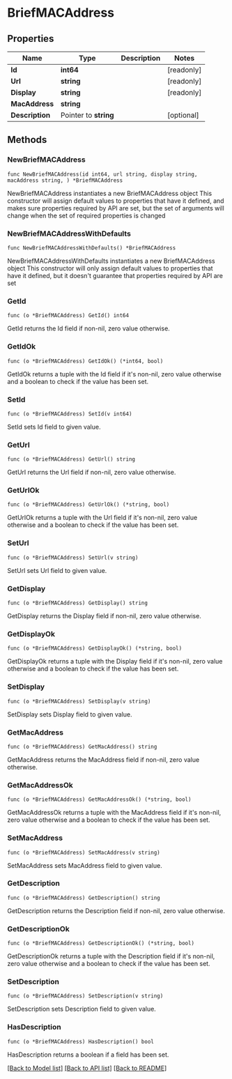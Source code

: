 # BriefMACAddress

## Properties

Name | Type | Description | Notes
------------ | ------------- | ------------- | -------------
**Id** | **int64** |  | [readonly] 
**Url** | **string** |  | [readonly] 
**Display** | **string** |  | [readonly] 
**MacAddress** | **string** |  | 
**Description** | Pointer to **string** |  | [optional] 

## Methods

### NewBriefMACAddress

`func NewBriefMACAddress(id int64, url string, display string, macAddress string, ) *BriefMACAddress`

NewBriefMACAddress instantiates a new BriefMACAddress object
This constructor will assign default values to properties that have it defined,
and makes sure properties required by API are set, but the set of arguments
will change when the set of required properties is changed

### NewBriefMACAddressWithDefaults

`func NewBriefMACAddressWithDefaults() *BriefMACAddress`

NewBriefMACAddressWithDefaults instantiates a new BriefMACAddress object
This constructor will only assign default values to properties that have it defined,
but it doesn't guarantee that properties required by API are set

### GetId

`func (o *BriefMACAddress) GetId() int64`

GetId returns the Id field if non-nil, zero value otherwise.

### GetIdOk

`func (o *BriefMACAddress) GetIdOk() (*int64, bool)`

GetIdOk returns a tuple with the Id field if it's non-nil, zero value otherwise
and a boolean to check if the value has been set.

### SetId

`func (o *BriefMACAddress) SetId(v int64)`

SetId sets Id field to given value.


### GetUrl

`func (o *BriefMACAddress) GetUrl() string`

GetUrl returns the Url field if non-nil, zero value otherwise.

### GetUrlOk

`func (o *BriefMACAddress) GetUrlOk() (*string, bool)`

GetUrlOk returns a tuple with the Url field if it's non-nil, zero value otherwise
and a boolean to check if the value has been set.

### SetUrl

`func (o *BriefMACAddress) SetUrl(v string)`

SetUrl sets Url field to given value.


### GetDisplay

`func (o *BriefMACAddress) GetDisplay() string`

GetDisplay returns the Display field if non-nil, zero value otherwise.

### GetDisplayOk

`func (o *BriefMACAddress) GetDisplayOk() (*string, bool)`

GetDisplayOk returns a tuple with the Display field if it's non-nil, zero value otherwise
and a boolean to check if the value has been set.

### SetDisplay

`func (o *BriefMACAddress) SetDisplay(v string)`

SetDisplay sets Display field to given value.


### GetMacAddress

`func (o *BriefMACAddress) GetMacAddress() string`

GetMacAddress returns the MacAddress field if non-nil, zero value otherwise.

### GetMacAddressOk

`func (o *BriefMACAddress) GetMacAddressOk() (*string, bool)`

GetMacAddressOk returns a tuple with the MacAddress field if it's non-nil, zero value otherwise
and a boolean to check if the value has been set.

### SetMacAddress

`func (o *BriefMACAddress) SetMacAddress(v string)`

SetMacAddress sets MacAddress field to given value.


### GetDescription

`func (o *BriefMACAddress) GetDescription() string`

GetDescription returns the Description field if non-nil, zero value otherwise.

### GetDescriptionOk

`func (o *BriefMACAddress) GetDescriptionOk() (*string, bool)`

GetDescriptionOk returns a tuple with the Description field if it's non-nil, zero value otherwise
and a boolean to check if the value has been set.

### SetDescription

`func (o *BriefMACAddress) SetDescription(v string)`

SetDescription sets Description field to given value.

### HasDescription

`func (o *BriefMACAddress) HasDescription() bool`

HasDescription returns a boolean if a field has been set.


[[Back to Model list]](../README.md#documentation-for-models) [[Back to API list]](../README.md#documentation-for-api-endpoints) [[Back to README]](../README.md)


